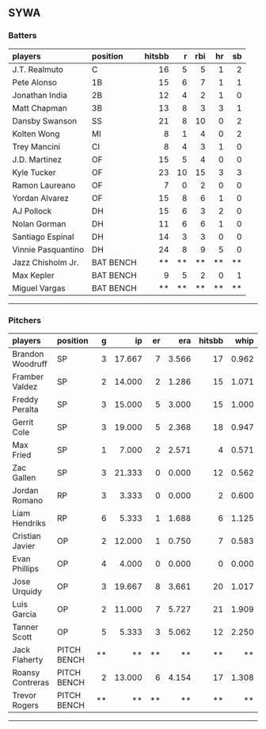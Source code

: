 ## SYWA

### Batters

 
|players            |position  | hitsbb|  r| rbi| hr| sb| 
|:------------------|:---------|------:|--:|---:|--:|--:| 
|J.T. Realmuto      |C         |     16|  5|   5|  1|  2| 
|Pete Alonso        |1B        |     15|  6|   7|  1|  1| 
|Jonathan India     |2B        |     12|  4|   2|  1|  0| 
|Matt Chapman       |3B        |     13|  8|   3|  3|  1| 
|Dansby Swanson     |SS        |     21|  8|  10|  0|  2| 
|Kolten Wong        |MI        |      8|  1|   4|  0|  2| 
|Trey Mancini       |CI        |      8|  4|   3|  1|  0| 
|J.D. Martinez      |OF        |     15|  5|   4|  0|  0| 
|Kyle Tucker        |OF        |     23| 10|  15|  3|  3| 
|Ramon Laureano     |OF        |      7|  0|   2|  0|  0| 
|Yordan Alvarez     |OF        |     15|  8|   6|  1|  0| 
|AJ Pollock         |DH        |     15|  6|   3|  2|  0| 
|Nolan Gorman       |DH        |     11|  6|   6|  1|  0| 
|Santiago Espinal   |DH        |     14|  3|   3|  0|  0| 
|Vinnie Pasquantino |DH        |     24|  8|   9|  5|  0| 
|Jazz Chisholm Jr.  |BAT BENCH |     **| **|  **| **| **| 
|Max Kepler         |BAT BENCH |      9|  5|   2|  0|  1| 
|Miguel Vargas      |BAT BENCH |     **| **|  **| **| **| 


* * *

### Pitchers

 
|players          |position    |  g|     ip| er|   era| hitsbb|  whip| so|  w| sv| 
|:----------------|:-----------|--:|------:|--:|-----:|------:|-----:|--:|--:|--:| 
|Brandon Woodruff |SP          |  3| 17.667|  7| 3.566|     17| 0.962| 18|  0|  0| 
|Framber Valdez   |SP          |  2| 14.000|  2| 1.286|     15| 1.071| 14|  2|  0| 
|Freddy Peralta   |SP          |  3| 15.000|  5| 3.000|     15| 1.000| 12|  1|  0| 
|Gerrit Cole      |SP          |  3| 19.000|  5| 2.368|     18| 0.947| 19|  0|  0| 
|Max Fried        |SP          |  1|  7.000|  2| 2.571|      4| 0.571|  6|  1|  0| 
|Zac Gallen       |SP          |  3| 21.333|  0| 0.000|     12| 0.562| 26|  3|  0| 
|Jordan Romano    |RP          |  3|  3.333|  0| 0.000|      2| 0.600|  4|  0|  1| 
|Liam Hendriks    |RP          |  6|  5.333|  1| 1.688|      6| 1.125|  6|  0|  6| 
|Cristian Javier  |OP          |  2| 12.000|  1| 0.750|      7| 0.583| 14|  1|  0| 
|Evan Phillips    |OP          |  4|  4.000|  0| 0.000|      0| 0.000|  4|  0|  1| 
|Jose Urquidy     |OP          |  3| 19.667|  8| 3.661|     20| 1.017| 14|  2|  0| 
|Luis Garcia      |OP          |  2| 11.000|  7| 5.727|     21| 1.909| 10|  2|  0| 
|Tanner Scott     |OP          |  5|  5.333|  3| 5.062|     12| 2.250|  6|  0|  3| 
|Jack Flaherty    |PITCH BENCH | **|     **| **|    **|     **|    **| **| **| **| 
|Roansy Contreras |PITCH BENCH |  2| 13.000|  6| 4.154|     17| 1.308|  8|  0|  0| 
|Trevor Rogers    |PITCH BENCH | **|     **| **|    **|     **|    **| **| **| **| 


* * *


